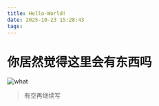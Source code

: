 ```yaml
---
title: Hello-World!
date: 2025-10-23 15:28:43
tags:
---
```

# 你居然觉得这里会有东西吗
![what](/images/Hello_World/what.jpg)
> 有空再继续写
